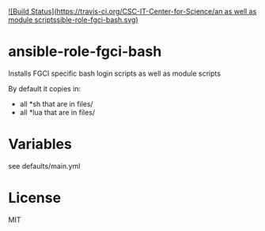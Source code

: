 [![Build Status](https://travis-ci.org/CSC-IT-Center-for-Science/an as well as module scriptssible-role-fgci-bash.svg)](https://travis-ci.org/CSC-IT-Center-for-Science/ansible-role-fgci-bash)
# ansible-role-fgci-bash
Installs FGCI specific bash login scripts as well as module scripts

By default it copies in:
 - all \*sh that are in files/
 - all \*lua that are in files/

# Variables

see defaults/main.yml

# License

MIT
